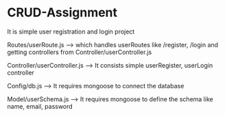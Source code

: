 # CRUD-Assignment
It is simple user registration and login project     

Routes/userRoute.js --> which handles userRoutes like /register, /login and getting controllers from Controller/userController.js

Controller/userController.js --> It consists simple userRegister, userLogin controller

Config/db.js --> It requires mongoose  to connect the database

Model/userSchema.js --> It requires mongoose to define the schema like name, email, password
